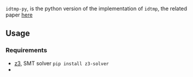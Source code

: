 `idtmp-py`, is the python version of the implementation of `idtmp`, the related paper [here](https://journals.sagepub.com/doi/pdf/10.1177/0278364918761570)

## Usage

### Requirements

- [z3](https://github.com/Z3Prover/z3/wiki/Slides), SMT solver `pip install z3-solver`
- 

